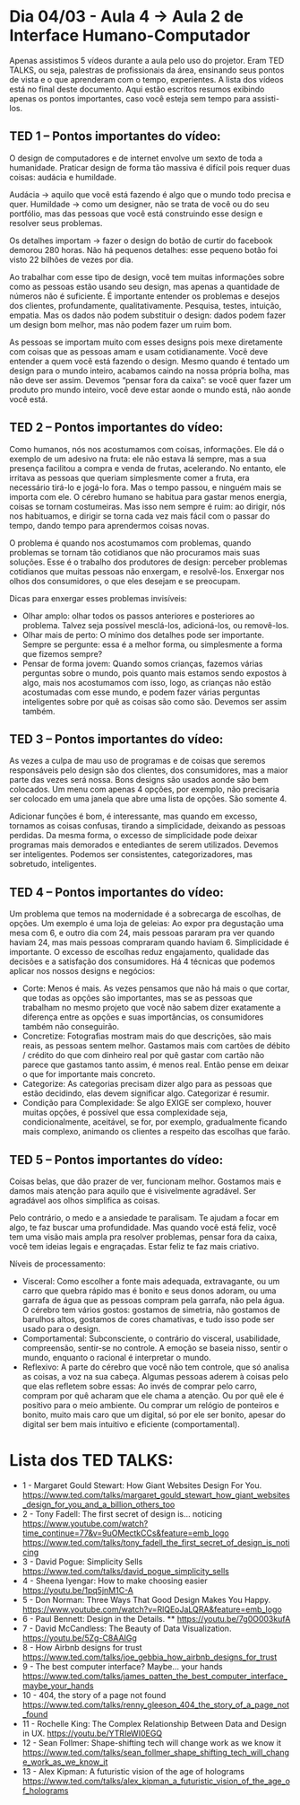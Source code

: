 # Dia 04/03 - Aula 4 → Aula 2 de Interface Humano-Computador

Apenas assistimos 5 vídeos durante a aula pelo uso do projetor. Eram TED TALKS, ou seja, palestras de profissionais da área, ensinando seus pontos de vista e o que aprenderam com o tempo, experientes. A lista dos vídeos está no final deste documento. Aqui estão escritos resumos exibindo apenas os pontos importantes, caso você esteja sem tempo para assisti-los.

## TED 1 – Pontos importantes do vídeo:

O design de computadores e de internet envolve um sexto de toda a humanidade. Praticar design de forma tão massiva é difícil pois requer duas coisas: audácia e humildade.

Audácia → aquilo que você está fazendo é algo que o mundo todo precisa e quer.
Humildade → como um designer, não se trata de você ou do seu portfólio, mas das pessoas que você está construindo esse design e resolver seus problemas.

Os detalhes importam → fazer o design do botão de curtir do facebook demorou 280 horas. Não há pequenos detalhes: esse pequeno botão foi visto 22 bilhões de vezes por dia.

Ao trabalhar com esse tipo de design, você tem muitas informações sobre como as pessoas estão usando seu design, mas apenas a quantidade de números não é suficiente. É importante entender os problemas e desejos dos clientes, profundamente, qualitativamente. Pesquisa, testes, intuição, empatia. Mas os dados não podem substituir o design: dados podem fazer um design bom melhor, mas não podem fazer um ruim bom.

As pessoas se importam muito com esses designs pois mexe diretamente com coisas que as pessoas amam e usam cotidianamente. Você deve entender a quem você está fazendo o design. Mesmo quando é tentado um design para o mundo inteiro, acabamos caindo na nossa própria bolha, mas não deve ser assim. Devemos “pensar fora da caixa”: se você quer fazer um produto pro mundo inteiro, você deve estar aonde o mundo está, não aonde você está.

## TED 2 – Pontos importantes do vídeo:

Como humanos, nós nos acostumamos com coisas, informações. Ele dá o exemplo de um adesivo na fruta: ele não estava lá sempre, mas a sua presença facilitou a compra e venda de frutas, acelerando. No entanto, ele irritava as pessoas que queriam simplesmente comer a fruta, era necessário tirá-lo e jogá-lo fora. Mas o tempo passou, e ninguém mais se importa com ele. O cérebro humano se habitua para gastar menos energia, coisas se tornam costumeiras. Mas isso nem sempre é ruim: ao dirigir, nós nos habituamos, e dirigir se torna cada vez mais fácil com o passar do tempo, dando tempo para aprendermos coisas novas. 

O problema é quando nos acostumamos com problemas, quando problemas se tornam tão cotidianos que não procuramos mais suas soluções. Esse é o trabalho dos produtores de design: perceber problemas cotidianos que muitas pessoas não enxergam, e resolvê-los. Enxergar nos olhos dos consumidores, o que eles desejam e se preocupam.

Dicas para enxergar esses problemas invisíveis:

* Olhar amplo: olhar todos os passos anteriores e posteriores ao problema. Talvez seja possível mesclá-los, adicioná-los, ou removê-los.
* Olhar mais de perto: O mínimo dos detalhes pode ser importante. Sempre se pergunte: essa é a melhor forma, ou simplesmente a forma que fizemos sempre?
* Pensar de forma jovem: Quando somos crianças, fazemos várias perguntas sobre o mundo, pois quanto mais estamos sendo expostos à algo, mais nos acostumamos com isso, logo, as crianças não estão acostumadas com esse mundo, e podem fazer várias perguntas inteligentes sobre por quê as coisas são como são. Devemos ser assim também.

## TED 3 – Pontos importantes do vídeo:

As vezes a culpa de mau uso de programas e de coisas que seremos responsáveis pelo design são dos clientes, dos consumidores, mas a maior parte das vezes será nossa. Bons designs são usados aonde são bem colocados. Um menu com apenas 4 opções, por exemplo, não precisaria ser colocado em uma janela que abre uma lista de opções. São somente 4.

Adicionar funções é bom, é interessante, mas quando em excesso, tornamos as coisas confusas, tirando a simplicidade, deixando as pessoas perdidas. Da mesma forma, o excesso de simplicidade pode deixar programas mais demorados e entediantes de serem utilizados. Devemos ser inteligentes. Podemos ser consistentes, categorizadores, mas sobretudo, inteligentes.

## TED 4 – Pontos importantes do vídeo:

Um problema que temos na modernidade é a sobrecarga de escolhas, de opções. Um exemplo é uma loja de geleias: Ao expor pra degustação uma mesa com 6, e outro dia com 24, mais pessoas pararam pra ver quando haviam 24, mas mais pessoas compraram quando haviam 6. Simplicidade é importante. O excesso de escolhas reduz engajamento, qualidade das decisões e a satisfação dos consumidores. Há 4 técnicas que podemos aplicar nos nossos designs e negócios:

* Corte: Menos é mais. As vezes pensamos que não há mais o que cortar, que todas as opções são importantes, mas se as pessoas que trabalham no mesmo projeto que você não sabem dizer exatamente a diferença entre as opções e suas importâncias, os consumidores também não conseguirão.
* Concretize: Fotografias mostram mais do que descrições, são mais reais, as pessoas sentem melhor. Gastamos mais com cartões de débito / crédito do que com dinheiro real por quê gastar com cartão não parece que gastamos tanto assim, é menos real. Então pense em deixar o que for importante mais concreto.
* Categorize: As categorias precisam dizer algo para as pessoas que estão decidindo, elas devem significar algo. Categorizar é resumir.
* Condição para Complexidade: Se algo EXIGE ser complexo, houver muitas opções, é possível que essa complexidade seja, condicionalmente, aceitável, se for, por exemplo, gradualmente ficando mais complexo, animando os clientes a respeito das escolhas que farão.

## TED 5 – Pontos importantes do vídeo:

Coisas belas, que dão prazer de ver, funcionam melhor. Gostamos mais e damos mais atenção para aquilo que é visivelmente agradável. Ser agradável aos olhos simplifica as coisas.

Pelo contrário, o medo e a ansiedade te paralisam. Te ajudam a focar em algo, te faz buscar uma profundidade. Mas quando você está feliz, você tem uma visão mais ampla pra resolver problemas, pensar fora da caixa, você tem ideias legais e engraçadas. Estar feliz te faz mais criativo.

Níveis de processamento:

* Visceral: Como escolher a fonte mais adequada, extravagante, ou um carro que quebra rápido mas é bonito e seus donos adoram, ou uma garrafa de água que as pessoas compram pela garrafa, não pela água. O cérebro tem vários gostos: gostamos de simetria, não gostamos de barulhos altos, gostamos de cores chamativas, e tudo isso pode ser usado para o design.
* Comportamental: Subconsciente, o contrário do visceral, usabilidade, compreensão, sentir-se no controle. A emoção se baseia nisso, sentir o mundo, enquanto o racional é interpretar o mundo.
* Reflexivo: A parte do cérebro que você não tem controle, que só analisa as coisas, a voz na sua cabeça. Algumas pessoas aderem à coisas pelo que elas refletem sobre essas: Ao invés de comprar pelo carro, compram por quê acharam que ele chama a atenção. Ou por quê ele é positivo para o meio ambiente. Ou comprar um relógio de ponteiros e bonito, muito mais caro que um digital, só por ele ser bonito, apesar do digital ser bem mais intuitivo e eficiente (comportamental).

# Lista dos TED TALKS:

* 1 - Margaret Gould Stewart: How Giant Websites Design For You.
https://www.ted.com/talks/margaret_gould_stewart_how_giant_websites_design_for_you_and_a_billion_others_too
* 2 - Tony Fadell: The first secret of design is… noticing
https://www.youtube.com/watch?time_continue=77&v=9uOMectkCCs&feature=emb_logo
https://www.ted.com/talks/tony_fadell_the_first_secret_of_design_is_noticing
* 3 - David Pogue: Simplicity Sells
https://www.ted.com/talks/david_pogue_simplicity_sells
* 4 - Sheena Iyengar: How to make choosing easier
https://youtu.be/1pq5jnM1C-A
* 5 - Don Norman: Three Ways That Good Design Makes You Happy.
https://www.youtube.com/watch?v=RlQEoJaLQRA&feature=emb_logo
* 6 - Paul Bennett: Design in the Details. **
https://youtu.be/7g0O003kufA
* 7 - David McCandless: The Beauty of Data Visualization.
https://youtu.be/5Zg-C8AAIGg
* 8 - How Airbnb designs for trust
https://www.ted.com/talks/joe_gebbia_how_airbnb_designs_for_trust
* 9 - The best computer interface? Maybe… your hands
https://www.ted.com/talks/james_patten_the_best_computer_interface_maybe_your_hands
* 10 - 404, the story of a page not found
https://www.ted.com/talks/renny_gleeson_404_the_story_of_a_page_not_found
* 11 - Rochelle King: The Complex Relationship Between Data and Design in UX.
https://youtu.be/YTRIeWI0EGQ
* 12 - Sean Follmer: Shape-shifting tech will change work as we know it
https://www.ted.com/talks/sean_follmer_shape_shifting_tech_will_change_work_as_we_know_it
* 13 - Alex Kipman: A futuristic vision of the age of holograms
https://www.ted.com/talks/alex_kipman_a_futuristic_vision_of_the_age_of_holograms
